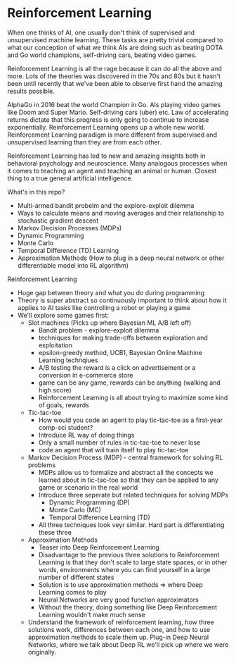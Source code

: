 # Reinforcement Learning

When one thinks of AI, one usually don't think of supervised and unsupervised machine learning. These tasks are pretty trivial compared to what our conception of what we think AIs are doing such as beating DOTA and Go world champions, self-driving cars, beating video games.

Reinforcement Learning is all the rage because it can do all the above and more. Lots of the theories was discovered in the 70s and 80s but it hasn't been until recently that we've been able to observe first hand the amazing results possible.

AlphaGo in 2016 beat the world Champion in Go. AIs playing video games like Doom and Super Mario. Self-driving cars (uber) etc. Law of accelerating returns dictate that this progress is only going to continue to increase exponentially. Reinforcement Learning opens up a whole new world. Reinforcement Learning paradigm is more different from supervised and unsupervised learning than they are from each other. 

Reinforcement Learning has led to new and amazing insights both in behavioral psychology and neuroscience. Many analogous processes when it comes to teaching an agent and teaching an animal or human. Closest thing to a true general artificial intelligence.

What's in this repo?
- Multi-armed bandit probelm and the explore-exploit dilemma
- Ways to calculate means and moving averages and their relationship to stochastic gradient descent
- Markov Decision Processes (MDPs)
- Dynamic Programming
- Monte Carlo
- Temporal Difference (TD) Learning
- Approximation Methods (How to plug in a deep neural network or other differentiable model into RL algorithm)

Reinforcement Learning
- Huge gap between theory and what you do during programming
- Theory is super abstract so continuously important to think about how it applies to AI tasks like controlling a robot or playing a game
- We'll explore some games first:
  - Slot machines (Picks up where Bayesian ML A/B left off)
    - Bandit problem - explore-exploit dilemma
    - techniques for making trade-offs between exploration and exploitation
    - epsilon-greedy method, UCB1, Bayesian Online Machine Learning technqiues
    - A/B testing the reward is a click on advertisement or a conversion in e-commerce store
    - game can be any game, rewards can be anything (walking and high score)
    - Reinforcement Learning is all about trying to maximize some kind of goals, rewards
  - Tic-tac-toe
    - How would you code an agent to play tic-tac-toe as a first-year comp-sci student?
    - Introduce RL way of doing things
    - Only a small number of rules in tic-tac-toe to never lose
    - code an agent that will train itself to play tic-tac-toe
  - Markov Decision Process (MDP) - central framework for solving RL problems
    - MDPs allow us to formalize and abstract all the concepts we learned about in tic-tac-toe so that they can be applied to any game or scenario in the real world
    - Introduce three seperate but related techniques for solving MDPs
      - Dynamic Programming (DP)
      - Monte Carlo (MC)
      - Temporal Difference Learning (TD)
    - All three techniques look veyr similar. Hard part is differentiating these three
  - Approximation Methods
    - Teaser into Deep Reinforcement Learning
    - Disadvantage to the previous three solutions to Reinforcement Learning is that they don't scale to large state spaces, or in other words, environments where you can find yourself in a large number of different states
    - Solution is to use approximation methods => where Deep Learning comes to play
    - Neural Networks are very good function approximators
    - Without the theory, doing something like Deep Reinforcement Learning wouldn't make much sense
  - Understand the framework of reinforcement learning, how three solutions work, differences between each one, and how to use approximation methods to scale them up. Plug-in Deep Neural Networks, where we talk about Deep RL we'll pick up where we were originally. 
